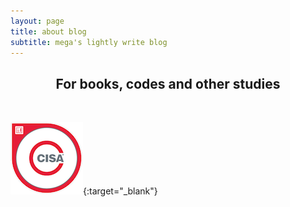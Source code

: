 ```yaml
---
layout: page
title: about blog
subtitle: mega's lightly write blog
---
```

<h2 align="center">
For books, codes and other studies
</h2>  
  
<br />  


[![Certified Information Systems Auditor®](/img/cisa_badge.png)](https://www.credly.com/badges/8ff5ba19-7b25-4b2d-ba4e-bf26a7d3fa44){:target="_blank"}  


<p align="center">

</p>